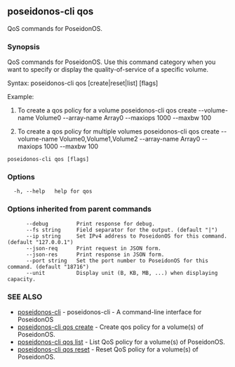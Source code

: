 ## poseidonos-cli qos

QoS commands for PoseidonOS.

### Synopsis


QoS commands for PoseidonOS. Use this command category when you want
to specify or display the quality-of-service of a specific volume. 

Syntax: 
  poseidonos-cli qos [create|reset|list] [flags]

Example:
1. To create a qos policy for a volume
  poseidonos-cli qos create --volume-name Volume0 --array-name Array0 --maxiops 1000 --maxbw 100
  
2. To create a qos policy for multiple volumes
  poseidonos-cli qos create --volume-name Volume0,Volume1,Volume2 --array-name Array0 --maxiops 1000 --maxbw 100
	  

```
poseidonos-cli qos [flags]
```

### Options

```
  -h, --help   help for qos
```

### Options inherited from parent commands

```
      --debug         Print response for debug.
      --fs string     Field separator for the output. (default "|")
      --ip string     Set IPv4 address to PoseidonOS for this command. (default "127.0.0.1")
      --json-req      Print request in JSON form.
      --json-res      Print response in JSON form.
      --port string   Set the port number to PoseidonOS for this command. (default "18716")
      --unit          Display unit (B, KB, MB, ...) when displaying capacity.
```

### SEE ALSO

* [poseidonos-cli](poseidonos-cli.md)	 - poseidonos-cli - A command-line interface for PoseidonOS
* [poseidonos-cli qos create](poseidonos-cli_qos_create.md)	 - Create qos policy for a volume(s) of PoseidonOS.
* [poseidonos-cli qos list](poseidonos-cli_qos_list.md)	 - List QoS policy for a volume(s) of PoseidonOS.
* [poseidonos-cli qos reset](poseidonos-cli_qos_reset.md)	 - Reset QoS policy for a volume(s) of PoseidonOS.

